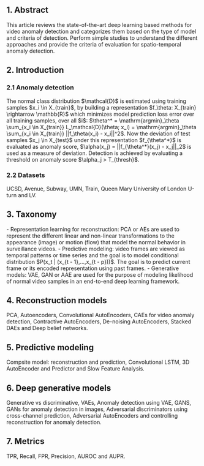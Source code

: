 <h2>1. Abstract</h2>
This article reviews the state-of-the-art deep learning based methods for video anomaly detection and categorizes them based on the type of model and criteria of detection. Perform simple studies to understand the different approaches and provide the criteria of evaluation for spatio-temporal anomaly detection.
<h2>2. Introduction</h2>
<h3>2.1 Anomaly detection</h3>
The normal class distribution $\mathcal{D}$ is estimated using training samples $x_i \in X_{train}$, by building a representation $f_\theta: X_{train} \rightarrow \mathbb{R}$ which minimizes model prediction loss error over all training samples, over all $i$: $\theta^* = \mathrm{argmin}_\theta \sum_{x_i \in X_{train}} L_\mathcal{D}(\theta; x_i) = \mathrm{argmin}_\theta \sum_{x_i \in X_{train}} ||f_\theta(x_i) - x_i||^2$. Now the deviation of test samples $x_j \in X_{test}$ under this representation $f_{\theta^*}$ is evaluated as anomaly score, $\alpha(x_j) = ||f_{\theta^*}(x_j) - x_j||_2$ is used as a measure of deviation. Detection is achieved by evaluating a threshold on anomaly score $\alpha_j > T_{thresh}$.
<h3>2.2 Datasets</h3>
UCSD, Avenue, Subway, UMN, Train, Queen Mary University of London U-turn and LV.
<h2>3. Taxonomy</h2>
- Representation learning for reconstruction: PCA or AEs are used to represent the different linear and non-linear transformations to the appearance (image) or motion (flow) that model the normal behavior in surveillance videos.
- Predictive modeling: video frames are viewed as temporal patterns or time series and the goal is to model conditional distribution $P(x_t | (x_{t - 1},...,x_{t - p}))$. The goal is to predict current frame or its encoded representation using past frames.
- Generative models: VAE, GAN or AAE are used for the purpose of modeling likelihood of normal video samples in an end-to-end deep learning framework.
<h2>4. Reconstruction models</h2>
PCA, Autoencoders, Convolutional AutoEncoders, CAEs for video anomaly detection, Contractive AutoEncoders, De-noising AutoEncoders, Stacked DAEs and Deep belief networks. 
<h2>5. Predictive modeling</h2>
Compsite model: reconstruction and prediction, Convolutional LSTM, 3D AutoEncoder and Predictor and Slow Feature Analysis.
<h2>6. Deep generative models</h2>
Generative vs discriminative, VAEs, Anomaly detection using VAE, GANS, GANs for anomaly detection in images, Adversarial discriminators using cross-channel prediction, Adversarial AutoEncoders and controlling reconstruction for anomaly detection.
<h2>7. Metrics</h2>
TPR, Recall, FPR, Precision, AUROC and AUPR.